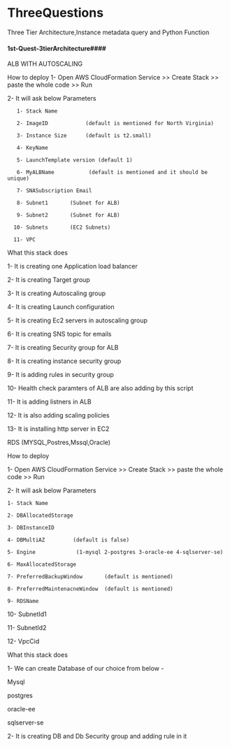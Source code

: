 # ThreeQuestions
Three Tier Architecture,Instance metadata query and Python Function

#### 1st-Quest-3tierArchitecture####

ALB WITH AUTOSCALING

How to deploy
  1- Open AWS CloudFormation Service >> Create Stack >> paste the whole code  >> Run

  2- It will ask below Parameters

       1- Stack Name

       2- ImageID            (default is mentioned for North Virginia)

       3- Instance Size      (default is t2.small)

       4- KeyName

       5- LaunchTemplate version (default 1)

       6- MyALBName           (default is mentioned and it should be unique)

       7- SNASubscription Email

       8- Subnet1       (Subnet for ALB)

       9- Subnet2       (Subnet for ALB)

      10- Subnets       (EC2 Subnets)

      11- VPC
      
What this stack does

   1- It is creating one Application load balancer

   2- It is creating Target group

   3- It is creating Autoscaling group

   4- It is creating Launch configuration

   5- It is creating Ec2 servers in autoscaling group

   6- It is creating SNS topic  for emails

   7- It is creating Security group for ALB

   8- It is creating instance security group

   9- It is adding rules in security group

   10- Health check paramters of ALB  are also adding by this script

   11- It is adding listners in ALB

   12- It is also adding scaling policies

   13- It is installing http server in EC2


RDS (MYSQL,Postres,Mssql,Oracle)

How to deploy

1- Open AWS CloudFormation Service >> Create Stack >> paste the whole code  >> Run

2- It will ask below Parameters

    1- Stack Name

    2- DBAllocatedStorage           

    3- DBInstanceID     

    4- DBMultiAZ         (default is false)

    5- Engine             (1-mysql 2-postgres 3-oracle-ee 4-sqlserver-se)

    6- MaxAllocatedStorage

    7- PreferredBackupWindow       (default is mentioned)

    8- PreferredMaintenacneWindow  (default is mentioned)

    9- RDSName

   10- SubnetId1     

   11- SubnetId2

   12- VpcCid

 What this stack does
 
 1- We can create Database of our choice from below -

   Mysql

   postgres

   oracle-ee

   sqlserver-se

 2- It is creating DB and Db Security group and adding rule in it

